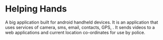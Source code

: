 Helping Hands
=============

A big application built for android handheld devices. It is an application that uses services of camera, sms, email, contacts, GPS, . It sends videos to a web applications and current location co-ordinates for use by police.
